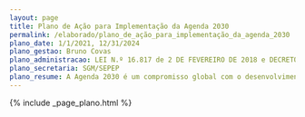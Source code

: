 ```yaml
---
layout: page
title: Plano de Ação para Implementação da Agenda 2030
permalink: /elaborado/plano_de_ação_para_implementação_da_agenda_2030
plano_date: 1/1/2021, 12/31/2024
plano_gestao: Bruno Covas
plano_administracao: LEI N.º 16.817 de 2 DE FEVEREIRO DE 2018 e DECRETO N.º 59.020 DE 21 DE OUTUBRO DE 2019
plano_secretaria: SGM/SEPEP
plano_resume: A Agenda 2030 é um compromisso global com o desenvolvimento sustentável, adotado em 2015 por 193 países membros da ONU, incluindo o Brasil. Ela amplia e reafirma os compromissos estabelecidos em 2000 pelos Objetivos do Milênio (ODM) e visa a promover políticas para erradicar a pobreza, a fome, melhorar o acesso a serviços básicos e enfrentar desafios socioambientais. Fundamentada em cinco princípios (Pessoa, Planeta, Paz, Prosperidade e Parcerias), a Agenda 2030 inclui 17 Objetivos de Desenvolvimento Sustentável (ODS) e 169 metas correspondentes.
---
```

<div>
{% include _page_plano.html %}
</div>
